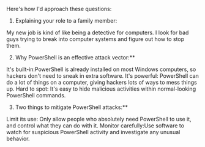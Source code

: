 Here's how I'd approach these questions:

1. Explaining your role to a family member:

My new job is kind of like being a detective for computers. I look for bad guys trying to break into computer systems and figure out how to stop them.

2. Why PowerShell is an effective attack vector:**

It's built-in:PowerShell is already installed on most Windows computers, so hackers don't need to sneak in extra software.
  It's powerful: PowerShell can do a lot of things on a computer, giving hackers lots of ways to mess things up.
  Hard to spot: It's easy to hide malicious activities within normal-looking PowerShell commands. 

3. Two things to mitigate PowerShell attacks:**

Limit its use: Only allow people who absolutely need PowerShell to use it, and control what they can do with it.
Monitor carefully:Use software to watch for suspicious PowerShell activity and investigate any unusual behavior. 
